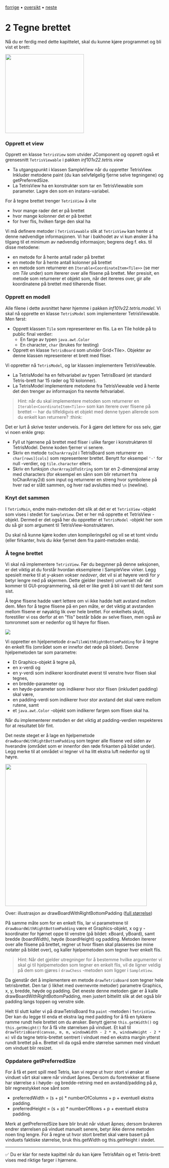 [forrige](./01-grid.md) &bullet; [oversikt](../README.md#steg-for-steg) &bullet; [neste](./03-tegnbrikke.md)

# 2 Tegne brettet

Nå du er ferdig med dette kapittelet, skal du kunne kjøre programmet og bli vist et brett:

[<img src="./pics/drawBoard.png"  width="250">](./pics/drawBoard.png)


### Opprett et view
Opprett en klasse `TetrisView` som utvider JComponent og opprett også et grensesnitt `TetrisViewable` i pakken *inf101v22.tetris.view*
- Ta utgangspunkt i klassen SampleView når du oppretter TetrisView. Inkluder metodene paint (du kan selvfølgelig fjerne selve tegningene) og getPreferredSize.
- La TetrisView ha en konstruktør som tar en TetrisViewable som parameter. Lagre den som en instans-variabel.

For å tegne brettet trenger `TetrisView` å vite
- hvor mange rader det er på brettet
- hvor mange kolonner det er på brettet
- for hver flis, hvilken farge den skal ha

Vi må definere metoder i `TetrisViewable` slik at `TetrisView` kan hente ut denne nødvendige informasjonen. Vi har i bakhodet av vi kun ønsker å ha tilgang til et minimum av nødvendig informasjon; begrens deg f. eks. til disse metodene:
- en metode for å hente antall rader på brettet
- en metode for å hente antall kolonner på brettet
- en metode som returnerer en `Iterable<CoordinateItem<Tile>>` (se mer om *Tile* under) som itererer over alle flisene på brettet. Mer presisit, en metode som returnerer et objekt som, når det itereres over, gir alle koordinatene på brettet med tilhørende fliser.

### Opprett en modell

Alle filene i dette avsnittet hører hjemme i pakken *inf101v22.tetris.model*. Vi skal nå opprette en klasse `TetrisModel` som implementerer TetrisViewable. Men først:
- Opprett klassen `Tile` som representerer en flis. La en Tile holde på to public final verdier:
    - En farge av typen `java.awt.Color`
    - En character, `char` (brukes for testing)
- Opprett en klasse `TetrisBoard` som *utvider* Grid&lt;Tile&gt;. Objekter av denne klassen representerer et brett med fliser.

Vi oppretter nå `TetrisModel`, og lar klassen implementere TetrisViewable.
- La TetrisModel ha en feltvariabel av typen TetrisBoard (et standard Tetris-brett har 15 rader og 10 kolonner).
- La TetrisModel implementere metodene fra TetrisViewable ved å hente det den trenger av informasjon fra nevnte feltvariabel.

> Hint: når du skal implementere metoden som returnerer en `Iterable<CoordinateItem<Tile>>` som kan iterere over flisene på brettet -- har du tilfeldigvis et objekt med denne typen allerede som du enkelt kan returnere? :think:

Det er lurt å skrive tester underveis. For å gjøre det lettere for oss selv, gjør vi noen enkle grep:
- Fyll ut hjørnene på brettet med fliser i ulike farger i konstruktøren til TetrisModel. Denne koden fjerner vi senere.
- Skriv en metode `toCharArray2d` i TetrisBoard som returnerer en `char[rows][cols]` som representerer brettet. Benytt for eksempel `'-'` for null -verdier, og `tile.character` ellers.
- Skriv en funksjon `charArray2dToString` som tar en 2-dimensjonal array med characters (for eksempel en sånn som blir returnert fra toCharArray2d) som input og returnerer en streng hvor symbolene på hver rad er slått sammen, og hver rad avsluttes med `\n` (newline).


### Knyt det sammen

I `TetrisMain`, endre main-metoden det slik at det er et `TetrisView` -objekt som vises i stedet for `SampleView`. Det er her må opprette et TetrisView -objekt. Dermed er det også her du oppretter et `TetrisModel` -objekt her som du så gir som argument til TetrisView-konstruktøren.

Du skal nå kunne kjøre koden uten kompileringsfeil og vil se et tomt vindu (eller firkanter, hvis du ikke fjernet dem fra paint-metoden enda).


### Å tegne brettet

Vi skal nå implementere `TetrisView`. Før du begynner på denne seksjonen, er det viktig at du forstår hvordan eksemplene i SampleView virker. Legg spesielt merke til at y-aksen vokser *nedover*, det vil si at høyere verdi for *y* betyr lengre ned på skjermen. Dette gjelder (nesten) universelt når det kommer til GUI-programmering, så det er like greit å bli vant til det først som sist.

Å tegne flisene hadde vært lettere om vi ikke hadde hatt avstand mellom dem. Men for å tegne flisene på en pen måte, er det viktig at avstanden mellom flisene er nøyaktig lik over hele brettet. For enkelhets skyld, forestiller vi oss derfor at en "flis" består både av selve flisen, men også av tomrommet som er nedenfor og til høyre for flisen. 

![](./pics/drawTileWithRightBottomPadding.png)

Vi oppretter en hjelpemetode `drawTileWithRightBottomPadding` for å tegne én enkelt flis (området som er innefor det røde på bildet). Denne hjelpemetoden tar som parametre:
- Et Graphics-objekt å tegne på,
- en x-verdi og 
- en y-verdi som indikerer koordinatet øverst til venstre hvor flisen skal tegnes,
- en bredde-parameter og
- en høyde-parameter som indikerer hvor stor flisen (inkludert padding) skal være, 
- en padding-verdi som indikerer hvor stor avstand det skal være mellom rutene, samt
- et `java.awt.Color` -objekt som indikerer fargen som flisen skal ha.

Når du implementerer metoden er det viktig at padding-verdien respekteres for at resultatet blir fint.

Det neste steget er å lage en hjelpemetode `drawBoardWithRightBottomPadding` som tegner alle flisene ved siden av hverandre (området som er innenfor den røde firkanten på bildet under). Legg merke til at området vi tegner vil ha litt ekstra luft nedenfor og til høyre.

<img src="./pics/drawBoardWithRightBottomPadding.png" width="450">

Over: illustrasjon av drawBoardWithRightBottomPadding ([full størrelse](./pics/drawBoardWithRightBottomPadding.png))

På samme måte som for en enkelt flis, lar vi parametrene til `drawBoardWithRightBottomPadding` være et Graphics-objekt, x og y -koordinater for hjørnet oppe til venstre (på bildet: xBoard, yBoard), samt bredde (boardWidth), høyde (boardHeight) og padding. Metoden itererer over alle flisene på brettet, regner ut hvor flisen skal plasseres (se mine notater på bildet over), og kaller hjelpemetoden som tegner hver enkelt flis.

> Hint: Når det gjelder utregninger for å bestemme hvilke argumenter vi skal gi til hjelpemetoden som tegner en enkelt flis, vil de ligner veldig på dem som gjøres i `drawChess` -metoden som ligger i `SampleView`.

Da gjenstår det å implementere en metode `drawTetrisBoard` som tegner hele tetrisbrettet. Den tar (i likhet med overnevnte metoder) parametre Graphics, x, y, bredde, høyde og padding. Det eneste denne metoden gjør er å kalle drawBoardWithRightBottomPadding, men justert bittelitt slik at det også blir padding langs toppen og venstre side.

Helt til slutt kaller vi på drawTetrisBoard fra `paint` -metoden i `TetrisView`. Der kan du legge til enda et ekstra lag med padding for å få en tykkere ramme rundt hele brettet om du ønsker. Benytt gjerne `this.getWidth()` og `this.getHeight()` for å få vite størrelsen på vinduet. Et kall til `drawTetrisBoard(canvas, m, m, windowWidth - 2 * m, windowHeight - 2 * m)` vil da tegne tetris-brettet sentrert i vinduet med en ekstra margin ytterst rundt brettet på `m`. Brettet vil da også endre størrelse sammen med vinduet om vinduet blir resizet.

### Oppdatere getPreferredSize

For å få et pent spill med Tetris, kan vi regne ut hvor stort vi ønsker at vinduet vårt skal være når vinduet åpnes. Dersom du foretrekker at flisene har størrelse *s* i høyde- og bredde-retning med en avstand/padding på *p*, blir regnestykket noe sånt som
- preferredWidth = (s + p) * numberOfColumns + p + eventuell ekstra padding.
- preferredHeight = (s + p) * numberOfRows + p + eventuell ekstra padding.

Merk at getPreferredSize bare blir brukt når viduet åpnes; dersom brukeren endrer størrelsen på vinduet manuelt senere, betyr ikke denne metoden noen ting lengre. For å regne ut hvor stort brettet skal være basert på vinduets faktiske størrelse, bruk this.getWidth og this.getHeight i stedet.

---

:white_check_mark: Du er klar for neste kapittel når du kan kjøre TetrisMain og et Tetris-brett vises med riktige farger i hjørnene.
